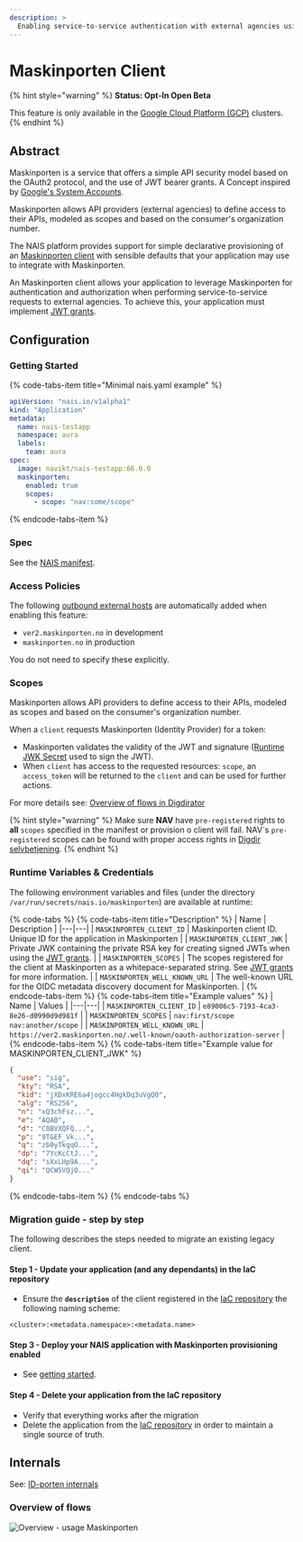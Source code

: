 ```yaml
---
description: >
  Enabling service-to-service authentication with external agencies using Maskinporten.
---
```


# Maskinporten Client

{% hint style="warning" %}
**Status: Opt-In Open Beta**

This feature is only available in the [Google Cloud Platform (GCP)](../../clusters/gcp.md) clusters.
{% endhint %}

## Abstract

Maskinporten is a service that offers a simple API security model based on the OAuth2 protocol, and the use of JWT bearer grants. A Concept inspired by [Google's System Accounts](https://developers.google.com/identity/protocols/oauth2/service-account).

Maskinporten allows API providers (external agencies) to define access to their APIs, modeled as scopes and based on the consumer's organization number.

The NAIS platform provides support for simple declarative provisioning of an [Maskinporten client](https://difi.github.io/felleslosninger/maskinporten_auth_server-to-server-oauth2.html) with sensible defaults that your application may use to integrate with Maskinporten.

An Maskinporten client allows your application to leverage Maskinporten for authentication and authorization when performing service-to-service requests to external agencies. To achieve this, your application must implement [JWT grants](https://difi.github.io/felleslosninger/maskinporten_protocol_token.html).

## Configuration

### Getting Started

{% code-tabs-item title="Minimal nais.yaml example" %}
```yaml
apiVersion: "nais.io/v1alpha1"
kind: "Application"
metadata:
  name: nais-testapp
  namespace: aura
  labels:
    team: aura
spec:
  image: navikt/nais-testapp:66.0.0
  maskinporten:
    enabled: true
    scopes:
      - scope: "nav:some/scope"
```
{% endcode-tabs-item %}

### Spec

See the [NAIS manifest](../../nais-application/reference.md#spec-maskinporten).

### Access Policies

The following [outbound external hosts](../../nais-application/access-policy.md#external-services) are automatically added when enabling this feature:

- `ver2.maskinporten.no` in development
- `maskinporten.no` in production

You do not need to specify these explicitly.

### Scopes

Maskinporten allows API providers to define access to their APIs, modeled as scopes and based on the consumer's organization number.

When a `client` requests Maskinporten (Identity Provider) for a token:
- Maskinporten validates the validity of the JWT and signature ([Runtime JWK Secret](#runtime-variables-&-credentials) used to sign the JWT).  
- When `client` has access to the requested resources: `scope`, an `access_token` will be returned to the `client` and can be used for further actions.

For more details see: [Overview of flows in Digdirator](#overview-of-flows)

{% hint style="warning" %}
Make sure **NAV** have `pre-registered` rights to **all** `scopes` specified in the manifest or provision o client will fail.
NAV´s `pre-registered` scopes can be found with proper access rights in [Digdir selvbetjening](https://selvbetjening-samarbeid-ver2.difi.no/auth/login).
{% endhint %}

### Runtime Variables & Credentials

The following environment variables and files (under the directory `/var/run/secrets/nais.io/maskinporten`) are available at runtime:

{% code-tabs %}
{% code-tabs-item title="Description" %}
| Name | Description |
|---|---|
| `MASKINPORTEN_CLIENT_ID` | Maskinporten client ID. Unique ID for the application in Maskinporten |
| `MASKINPORTEN_CLIENT_JWK` | Private JWK containing the private RSA key for creating signed JWTs when using the [JWT grants](https://difi.github.io/felleslosninger/maskinporten_protocol_token.html). |
| `MASKINPORTEN_SCOPES` |  The scopes registered for the client at Maskinporten as a whitepace-separated string. See [JWT grants](https://difi.github.io/felleslosninger/maskinporten_protocol_token.html) for more information. |
| `MASKINPORTEN_WELL_KNOWN_URL` | The well-known URL for the OIDC metadata discovery document for Maskinporten. |
{% endcode-tabs-item %}
{% code-tabs-item title="Example values" %}
| Name | Values |
|---|---|
| `MASKINPORTEN_CLIENT_ID` | `e89006c5-7193-4ca3-8e26-d0990d9d981f` |
| `MASKINPORTEN_SCOPES` | `nav:first/scope nav:another/scope` |
| `MASKINPORTEN_WELL_KNOWN_URL` | `https://ver2.maskinporten.no/.well-known/oauth-authorization-server` |
{% endcode-tabs-item %}
{% code-tabs-item title="Example value for MASKINPORTEN_CLIENT_JWK" %}
```json
{
  "use": "sig",
  "kty": "RSA",
  "kid": "jXDxKRE6a4jogcc4HgkDq3uVgQ0",
  "alg": "RS256",
  "n": "xQ3chFsz...",
  "e": "AQAB",
  "d": "C0BVXQFQ...",
  "p": "9TGEF_Vk...",
  "q": "zb0yTkgqO...",
  "dp": "7YcKcCtJ...",
  "dq": "sXxLHp9A...",
  "qi": "QCW5VQjO..."
}
```
{% endcode-tabs-item %}
{% endcode-tabs %}

### Migration guide - step by step

The following describes the steps needed to migrate an existing legacy client.

#### Step 1 - Update your application (and any dependants) in the IaC repository

- Ensure the **`description`** of the client registered in the [IaC repository](https://github.com/navikt/nav-maskinporten) the following naming scheme:

```text
<cluster>:<metadata.namespace>:<metadata.name>
```

#### Step 3 - Deploy your NAIS application with Maskinporten provisioning enabled

- See [getting started](#getting-started).

#### Step 4 - Delete your application from the IaC repository

- Verify that everything works after the migration
- Delete the application from the [IaC repository](https://github.com/navikt/nav-maskinporten) in order to maintain a single source of truth.

## Internals

See: [ID-porten internals](idporten.md#internals)

### Overview of flows

![Overview - usage Maskinporten](https://raw.githubusercontent.com/nais/digdirator/feat_maskinporten_client/docs/sequence.png)
